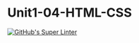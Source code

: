 # Unit1-04-HTML-CSS
[![GitHub's Super Linter](https://github.com/ICS2O-Programming-SophieS/Unit1-04-HTML-CSS/workflows/GitHub's%20Super%20Linter/badge.svg)](https://github.com/ICS2O-Programming-SophieS/Unit1-04-HTML-CSS/actions)
